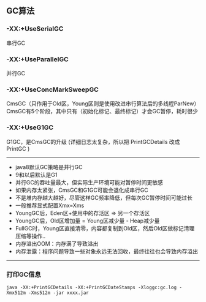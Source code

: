 
## GC算法
### -XX:+UseSerialGC
串行GC

### -XX:+UseParallelGC
并行GC

### -XX:+UseConcMarkSweepGC
CmsGC（只作用于Old区，Young区则是使用改进串行算法后的多线程ParNew）
CmsGC有5个阶段，其中只有（初始化标记、最终标记）才会GC暂停，耗时很少

### -XX:+UseG1GC
G1GC，是CmsGC的升级
(详细日志太复杂，所以把 PrintGCDetails 改成 PrintGC )

___

+ java8默认GC策略是并行GC
+ 9和以后默认是G1
+ 并行GC的吞吐量最大，但实际生产环境可能对暂停时间更敏感
+ 如果内存太紧张，CmsGC和G1GC可能会退化成串行GC
+ 不是堆内存越大越好，尽管这样GC频率降低，但每次GC暂停时间可能过长
+ 一般推荐显式配置Xmx=Xms
+ YoungGC后，Eden区+使用中的存活区 => 另一个存活区
+ YoungGC后，Old区增加量 = Young区减少量 - Heap减少量
+ FullGC时，Young区直接清零，内容都复制到Old区，然后Old区做标记清理压缩等操作..
+ 内存溢出OOM：内存满了导致溢出
+ 内存泄露：程序问题导致一些对象永远无法回收，最终往往也会导致内存溢出

___

### 打印GC信息
`java -XX:+PrintGCDetails -XX:+PrintGCDateStamps -Xloggc:gc.log -Xmx512m -Xms512m -jar xxxx.jar`
